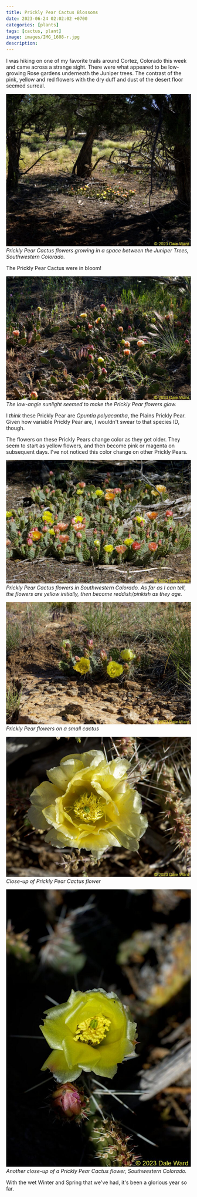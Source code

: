 ```yaml
---
title: Prickly Pear Cactus Blossoms
date: 2023-06-24 02:02:02 +0700
categories: [plants]
tags: [cactus, plant]
image: images/IMG_1608-r.jpg
description:
---
```


I was hiking on one of my favorite trails around Cortez, Colorado this week and came across a strange sight. There were what appeared to be low-growing Rose gardens underneath the Juniper trees. The contrast of the pink, yellow and red flowers with the dry duff and dust of the desert floor seemed surreal.

![picture](images/IMG_1608-r-1024x844.jpg)
*Prickly Pear Cactus flowers growing in a space between the Juniper Trees, Southwestern Colorado.*

The Prickly Pear Cactus were in bloom!

![picture](images/IMG_1595-r-1024x683.jpg)
*The low-angle sunlight seemed to make the Prickly Pear flowers glow.*

I _think_ these Prickly Pear are _Opuntia polyacantha_, the Plains Prickly Pear. Given how variable Prickly Pear are, I wouldn't swear to that species ID, though.

The flowers on these Prickly Pears change color as they get older. They seem to start as yellow flowers, and then become pink or magenta on subsequent days. I've not noticed this color change on other Prickly Pears.

![picture](images/IMG_1613-r-1024x683.jpg)
*Prickly Pear Cactus flowers in Southwestern Colorado. As far as I can tell, the flowers are yellow initially, then become reddish/pinkish as they age.*

![picture](images/IMG_1425-r-1024x677.jpg)
*Prickly Pear flowers on a small cactus*

![picture](images/IMG_1419-r-1024x777.jpg)
*Close-up of Prickly Pear Cactus flower*

![picture](images/IMG_1604-r-683x1024.jpg)
*Another close-up of a Prickly Pear Cactus flower, Southwestern Colorado.*

With the wet Winter and Spring that we've had, it's been a glorious year so far.
